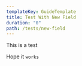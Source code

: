 ```yaml
---
templateKey: GuideTemplate
title: Test With New Field
duration: "0"
path: /tests/new-field
---
```

This is a test

Hope it `works` 